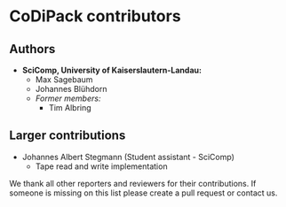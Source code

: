 # CoDiPack contributors


## Authors
  - __SciComp, University of Kaiserslautern-Landau:__
    - Max Sagebaum
    - Johannes Blühdorn
    - _Former members:_
      - Tim Albring

## Larger contributions
  - Johannes Albert Stegmann (Student assistant - SciComp)
    - Tape read and write implementation

We thank all other reporters and reviewers for their contributions. If someone is missing on this list please create a pull request or contact us.
